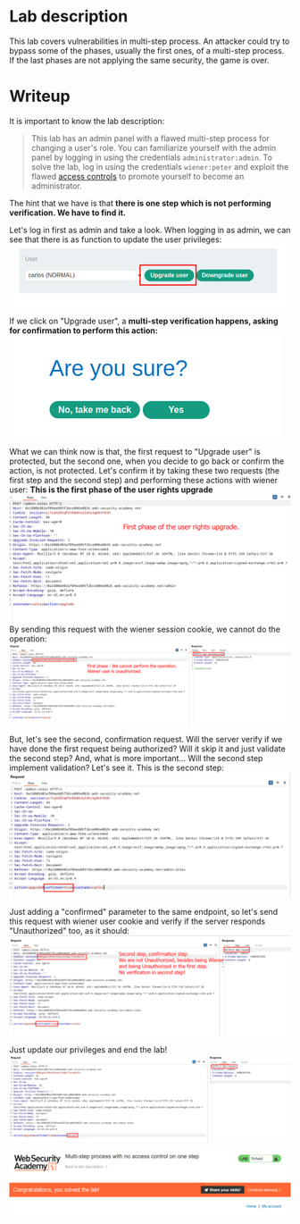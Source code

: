 # Lab description
This lab covers vulnerabilities in multi-step process. An attacker could try to bypass some of the phases, usually the first ones, of a multi-step process. If the last phases are not applying the same security, the game is over.


# Writeup
It is important to know the lab description: 
> This lab has an admin panel with a flawed multi-step process for changing a user's role. You can familiarize yourself with the admin panel by logging in using the credentials `administrator:admin`.
> To solve the lab, log in using the credentials `wiener:peter` and exploit the flawed [access controls](https://portswigger.net/web-security/access-control) to promote yourself to become an administrator.

The hint that we have is that **there is one step which is not performing verification. We have to find it.**

Let's log in first as admin and take a look.
When logging in as admin, we can see that there is as function to update the user privileges:
![](imgs/multi-step_process_access_control_vulns.png)

If we click on "Upgrade user", a **multi-step verification happens, asking for confirmation to perform this action:**
![](imgs/multi-step_process_access_control_vulns-1.png)

What we can think now is that, the first request to "Upgrade user" is protected, but the second one, when you decide to go back or confirm the action, is not protected. Let's confirm it by taking these two requests (the first step and the second step) and performing these actions with wiener user:
**This is the first phase of the user rights upgrade**
![](imgs/multi-step_process_access_control_vulns-2.png)
By sending this request with the wiener session cookie, we cannot do the operation:
![](imgs/multi-step_process_access_control_vulns-3.png)

But, let's see the second, confirmation request. Will the server verify if we have done the first request being authorized? Will it skip it and just validate the second step? And, what is more important... Will the second step implement validation? Let's see it. This is the second step:
![](imgs/multi-step_process_access_control_vulns-4.png)

Just adding a "confirmed" parameter to the same endpoint, so let's send this request with wiener user cookie and verify if the server responds "Unauthorized" too, as it should: 
![](imgs/multi-step_process_access_control_vulns-5.png)

Just update our privileges and end the lab!
![](imgs/multi-step_process_access_control_vulns-6.png)

![](imgs/multi-step_process_access_control_vulns-7.png)

